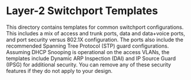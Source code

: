# Layer-2 Switchport Templates
This directory contains templates for common switchport configurations. This includes a mix of access and trunk ports, data and data+voice ports, and port security versus 802.1X configuration. The ports also include the recommended Spanning Tree Protocol (STP) guard configurations. Assuming DHCP Snooping is operational on the access VLANs, the templates include Dynamic ARP Inspection (DAI) and IP Source Guard (IPSG) for additional security. You can remove any of these security features if they do not apply to your design.
